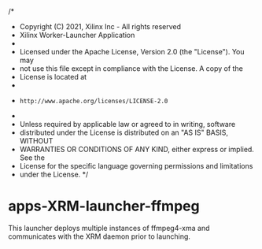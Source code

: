 /*
 * Copyright (C) 2021, Xilinx Inc - All rights reserved
 * Xilinx Worker-Launcher Application
 *
 * Licensed under the Apache License, Version 2.0 (the "License"). You may
 * not use this file except in compliance with the License. A copy of the
 * License is located at
 *
 *     http://www.apache.org/licenses/LICENSE-2.0
 *
 * Unless required by applicable law or agreed to in writing, software
 * distributed under the License is distributed on an "AS IS" BASIS, WITHOUT
 * WARRANTIES OR CONDITIONS OF ANY KIND, either express or implied. See the
 * License for the specific language governing permissions and limitations
 * under the License.
 */
# apps-XRM-launcher-ffmpeg 

This launcher deploys multiple instances of ffmpeg4-xma and communicates with the XRM daemon prior to launching.
